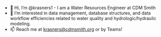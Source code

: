 - 👋 Hi, I’m @krasners1 - I am a Water Resources Engineer at CDM Smith
- 👀 I’m interested in data management, database structures, and data workflow efficiencies related to water quality and hydrologic/hydraulic modeling.
- 📫 Reach me at krasners@cdmsmith.org or by Teams!

<!---
krasners1/krasners1 is a ✨ special ✨ repository because its `README.md` (this file) appears on your GitHub profile.
You can click the Preview link to take a look at your changes.
--->
